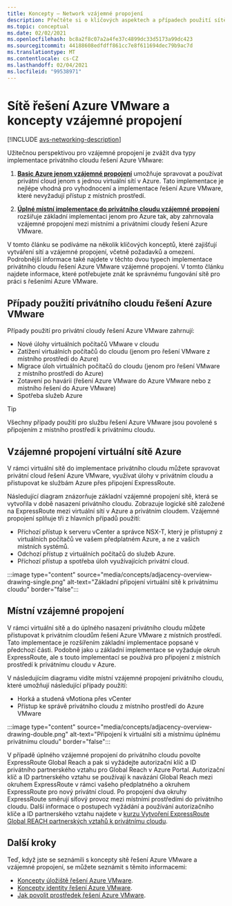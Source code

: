 ```yaml
---
title: Koncepty – Network vzájemné propojení
description: Přečtěte si o klíčových aspektech a případech použití sítě a vzájemné propojení v řešení Azure VMware.
ms.topic: conceptual
ms.date: 02/02/2021
ms.openlocfilehash: bc8a2f8c07a2a4fe37c4899dc33d5173a99dc423
ms.sourcegitcommit: 44188608edfdff861cc7e8f611694dec79b9ac7d
ms.translationtype: MT
ms.contentlocale: cs-CZ
ms.lasthandoff: 02/04/2021
ms.locfileid: "99538971"
---
```

# <a name="azure-vmware-solution-networking-and-interconnectivity-concepts"></a>Sítě řešení Azure VMware a koncepty vzájemné propojení

[!INCLUDE [avs-networking-description](includes/azure-vmware-solution-networking-description.md)]

Užitečnou perspektivou pro vzájemné propojení je zvážit dva typy implementace privátního cloudu řešení Azure VMware:

1. [**Basic Azure jenom vzájemné propojení**](#azure-virtual-network-interconnectivity) umožňuje spravovat a používat privátní cloud jenom s jednou virtuální sítí v Azure. Tato implementace je nejlépe vhodná pro vyhodnocení a implementace řešení Azure VMware, které nevyžadují přístup z místních prostředí.

1. [**Úplné místní implementace do privátního cloudu vzájemné propojení**](#on-premises-interconnectivity) rozšiřuje základní implementaci jenom pro Azure tak, aby zahrnovala vzájemné propojení mezi místními a privátními cloudy řešení Azure VMware.
 
V tomto článku se podíváme na několik klíčových konceptů, které zajišťují vytváření sítí a vzájemné propojení, včetně požadavků a omezení. Podrobnější informace také najdete v těchto dvou typech implementace privátního cloudu řešení Azure VMware vzájemné propojení. V tomto článku najdete informace, které potřebujete znát ke správnému fungování sítě pro práci s řešeními Azure VMware.

## <a name="azure-vmware-solution-private-cloud-use-cases"></a>Případy použití privátního cloudu řešení Azure VMware

Případy použití pro privátní cloudy řešení Azure VMware zahrnují:
- Nové úlohy virtuálních počítačů VMware v cloudu
- Zatížení virtuálních počítačů do cloudu (jenom pro řešení VMware z místního prostředí do Azure)
- Migrace úloh virtuálních počítačů do cloudu (jenom pro řešení VMware z místního prostředí do Azure)
- Zotavení po havárii (řešení Azure VMware do Azure VMware nebo z místního řešení do Azure VMware)
- Spotřeba služeb Azure

> [!TIP]
> Všechny případy použití pro službu řešení Azure VMware jsou povolené s připojením z místního prostředí k privátnímu cloudu.

## <a name="azure-virtual-network-interconnectivity"></a>Vzájemné propojení virtuální sítě Azure

V rámci virtuální sítě do implementace privátního cloudu můžete spravovat privátní cloud řešení Azure VMware, využívat úlohy v privátním cloudu a přistupovat ke službám Azure přes připojení ExpressRoute. 

Následující diagram znázorňuje základní vzájemné propojení sítě, která se vytvořila v době nasazení privátního cloudu. Zobrazuje logické sítě založené na ExpressRoute mezi virtuální sítí v Azure a privátním cloudem. Vzájemné propojení splňuje tři z hlavních případů použití:
* Příchozí přístup k serveru vCenter a správce NSX-T, který je přístupný z virtuálních počítačů ve vašem předplatném Azure, a ne z vašich místních systémů. 
* Odchozí přístup z virtuálních počítačů do služeb Azure. 
* Příchozí přístup a spotřeba úloh využívajících privátní cloud.

:::image type="content" source="media/concepts/adjacency-overview-drawing-single.png" alt-text="Základní připojení virtuální sítě k privátnímu cloudu" border="false":::

## <a name="on-premises-interconnectivity"></a>Místní vzájemné propojení

V rámci virtuální sítě a do úplného nasazení privátního cloudu můžete přistupovat k privátním cloudům řešení Azure VMware z místních prostředí. Tato implementace je rozšířením základní implementace popsané v předchozí části. Podobně jako u základní implementace se vyžaduje okruh ExpressRoute, ale s touto implementací se používá pro připojení z místních prostředí k privátnímu cloudu v Azure. 

V následujícím diagramu vidíte místní vzájemné propojení privátního cloudu, které umožňují následující případy použití:
* Horká a studená vMotiona přes vCenter
* Přístup ke správě privátního cloudu z místního prostředí do Azure VMware

:::image type="content" source="media/concepts/adjacency-overview-drawing-double.png" alt-text="Připojení k virtuální síti a místnímu úplnému privátnímu cloudu" border="false":::

V případě úplného vzájemné propojení do privátního cloudu povolte ExpressRoute Global Reach a pak si vyžádejte autorizační klíč a ID privátního partnerského vztahu pro Global Reach v Azure Portal. Autorizační klíč a ID partnerského vztahu se používají k navázání Global Reach mezi okruhem ExpressRoute v rámci vašeho předplatného a okruhem ExpressRoute pro nový privátní cloud. Po propojení dva okruhy ExpressRoute směrují síťový provoz mezi místními prostředími do privátního cloudu.  Další informace o postupech vyžádání a používání autorizačního klíče a ID partnerského vztahu najdete v [kurzu Vytvoření ExpressRoute Global REACH partnerských vztahů k privátnímu cloudu](tutorial-expressroute-global-reach-private-cloud.md).

## <a name="next-steps"></a>Další kroky 

Teď, když jste se seznámili s koncepty sítě řešení Azure VMware a vzájemné propojení, se můžete seznámit s těmito informacemi:

- [Koncepty úložiště řešení Azure VMware](concepts-storage.md).
- [Koncepty identity řešení Azure VMware](concepts-identity.md).
- [Jak povolit prostředek řešení Azure VMware](enable-azure-vmware-solution.md).

<!-- LINKS - external -->
[enable Global Reach]: ../expressroute/expressroute-howto-set-global-reach.md

<!-- LINKS - internal -->

